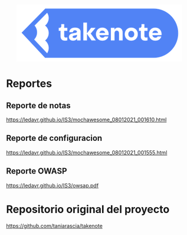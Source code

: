 <p align="center">
  <img src="./assets/logo.png">
</p>

# Reportes
## Reporte de notas
https://ledavr.github.io/IS3/mochawesome_08012021_001610.html
## Reporte de configuracion
https://ledavr.github.io/IS3/mochawesome_08012021_001555.html
## Reporte OWASP
https://ledavr.github.io/IS3/owsap.pdf
# Repositorio original del proyecto
https://github.com/taniarascia/takenote
